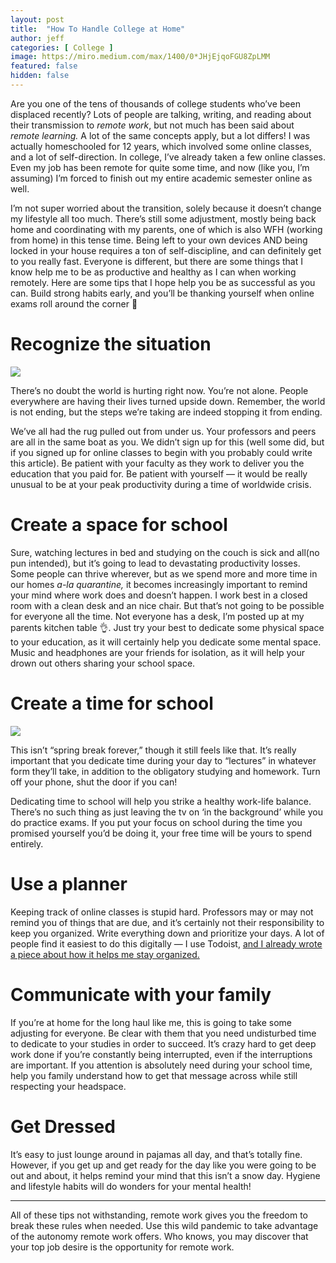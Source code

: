 ```yaml
---
layout: post
title:  "How To Handle College at Home"
author: jeff
categories: [ College ]
image: https://miro.medium.com/max/1400/0*JHjEjqoFGU8ZpLMM
featured: false
hidden: false
---
```


Are you one of the tens of thousands of college students who’ve been displaced recently? Lots of people are talking, writing, and reading about their transmission to  _remote work_, but not much has been said about  _remote learning._ A lot of the same concepts apply, but a lot differs! I was actually homeschooled for 12 years, which involved some online classes, and a lot of self-direction. In college, I’ve already taken a few online classes. Even my job has been remote for quite some time, and now (like you, I’m assuming) I’m forced to finish out my entire academic semester online as well.

I’m not super worried about the transition, solely because it doesn’t change my lifestyle all too much. There’s still some adjustment, mostly being back home and coordinating with my parents, one of which is also WFH (working from home) in this tense time. Being left to your own devices AND being locked in your house requires a ton of self-discipline, and can definitely get to you really fast. Everyone is different, but there are some things that I know help me to be as productive and healthy as I can when working remotely. Here are some tips that I hope help you be as successful as you can. Build strong habits early, and you’ll be thanking yourself when online exams roll around the corner 🥴

# Recognize the situation

![](https://miro.medium.com/max/2190/1*ex2Pfy4eGyvrhiaOqEEQ4Q.jpeg)

There’s no doubt the world is hurting right now. You’re not alone. People everywhere are having their lives turned upside down. Remember, the world is not ending, but the steps we’re taking are indeed stopping it from ending.

We’ve all had the rug pulled out from under us. Your professors and peers are all in the same boat as you. We didn’t sign up for this (well some did, but if you signed up for online classes to begin with you probably could write this article). Be patient with your faculty as they work to deliver you the education that you paid for. Be patient with yourself — it would be really unusual to be at your peak productivity during a time of worldwide crisis.

# Create a space for school

Sure, watching lectures in bed and studying on the couch is sick and all(no pun intended), but it’s going to lead to devastating productivity losses. Some people can thrive wherever, but as we spend more and more time in our homes _a-la quarantine,_ it becomes increasingly important to remind your mind where work does and doesn’t happen. I work best in a closed room with a clean desk and an nice chair. But that’s not going to be possible for everyone all the time. Not everyone has a desk, I’m posted up at my parents kitchen table 👌. Just try your best to dedicate some physical space to your education, as it will certainly help you dedicate some mental space. Music and headphones are your friends for isolation, as it will help your drown out others sharing your school space.

# Create a time for school

![](https://miro.medium.com/max/1212/1*umY_kJeLIXFkxDttK5iwyw.jpeg)

This isn’t “spring break forever,” though it still feels like that. It’s really important that you dedicate time during your day to “lectures” in whatever form they’ll take, in addition to the obligatory studying and homework. Turn off your phone, shut the door if you can!

Dedicating time to school will help you strike a healthy work-life balance. There’s no such thing as just leaving the tv on ‘in the background’ while you do practice exams. If you put your focus on school during the time you promised yourself you’d be doing it, your free time will be yours to spend entirely.

# Use a planner

Keeping track of online classes is stupid hard. Professors may or may not remind you of things that are due, and it’s certainly not their responsibility to keep you organized. Write everything down and prioritize your days. A lot of people find it easiest to do this digitally — I use Todoist,  [and I already wrote a piece about how it helps me stay organized.](https://medium.com/swlh/how-i-use-todoist-to-organize-my-life-as-a-student-8c95d5597a1d?source=friends_link&sk=5cdc006415567f1db52f83684016fe1a)

# Communicate with your family

If you’re at home for the long haul like me, this is going to take some adjusting for everyone. Be clear with them that you need undisturbed time to dedicate to your studies in order to succeed. It’s crazy hard to get deep work done if you’re constantly being interrupted, even if the interruptions are important. If you attention is absolutely need during your school time, help you family understand how to get that message across while still respecting your headspace.

# Get Dressed

It’s easy to just lounge around in pajamas all day, and that’s totally fine. However, if you get up and get ready for the day like you were going to be out and about, it helps remind your mind that this isn’t a snow day. Hygiene and lifestyle habits will do wonders for your mental health!

----------

All of these tips not withstanding, remote work gives you the freedom to break these rules when needed. Use this wild pandemic to take advantage of the autonomy remote work offers. Who knows, you may discover that your top job desire is the opportunity for remote work.